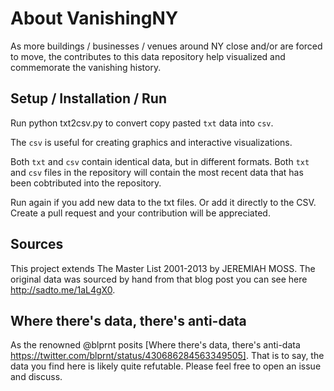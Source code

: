 # About VanishingNY

As more buildings / businesses / venues around NY close and/or are forced to move, the contributes to this data repository help visualized and commemorate the vanishing history.

## Setup / Installation / Run

Run python txt2csv.py to convert copy pasted `txt` data into `csv`.

The `csv` is useful for creating graphics and interactive visualizations. 

Both `txt` and `csv` contain identical data, but in different formats. Both `txt` and `csv` files in the repository will contain the most recent data that has been cobtributed into the repository. 

Run again if you add new data to the txt files. Or add it directly to the CSV. Create a pull request and your contribution will be appreciated.

## Sources 
This project extends The Master List 2001-2013 by JEREMIAH MOSS. The original data was sourced by hand from that blog post you can see here http://sadto.me/1aL4gX0. 


## Where there's data, there's anti-data

As the renowned @blprnt posits [Where there's data, there's anti-data https://twitter.com/blprnt/status/430686284563349505]. That is to say, the data you find here is likely quite refutable. Please feel free to open an issue and discuss.


